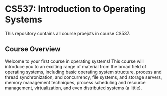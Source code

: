 # CS537: Introduction to Operating Systems 
This repository contains all course proejcts in course CS537.

## Course Overview
Welcome to your first course in operating systems! This course will introduce you to an exciting range of material from the broad field of operating systems, including basic operating system structure, process and thread synchronization, and concurrency, file systems, and storage servers, memory management techniques, process scheduling and resource management, virtualization, and even distributed systems (a little).
